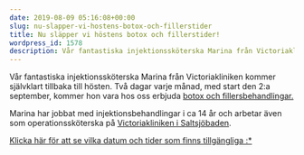 ```yaml
---
date: 2019-08-09 05:16:08+00:00
slug: nu-slapper-vi-hostens-botox-och-fillerstider
title: Nu släpper vi höstens botox och fillerstider!
wordpress_id: 1578
description: Vår fantastiska injektionssköterska Marina från Victoriakliniken kommer självklart tillbaka till hösten.
---
```


Vår fantastiska injektionssköterska Marina från Victoriakliniken kommer självklart tillbaka till hösten. Två dagar varje månad, med start den 2:a september, kommer hon vara hos oss erbjuda [botox och fillersbehandlingar.](http://pipershudvard.com/botox-fillers-victoriakliniken/)

Marina har jobbat med injektionsbehandlingar i ca 14 år och arbetar även som operationssköterska på [Victoriakliniken i Saltsjöbaden](https://www.victoriakliniken.com/).


[Klicka här för att se vilka datum och tider som finns tillgängliga :*](https://www.victoriakliniken.com/webbokning-pipers/#city=0&locations=5&activity=3&caregivers=all)
